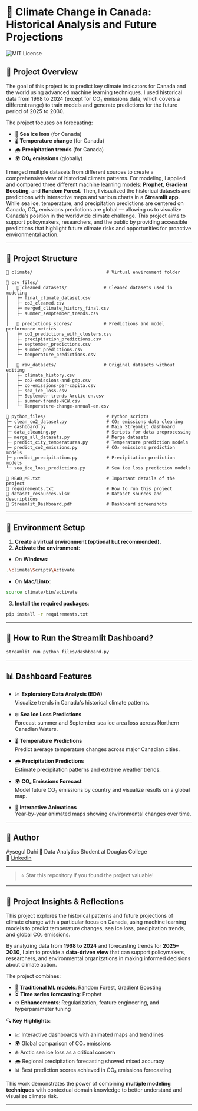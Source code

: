 # 🌳 Climate Change in Canada: Historical Analysis and Future Projections

![MIT License](https://img.shields.io/badge/license-MIT-green)

## 🧾 Project Overview

The goal of this project is to predict key climate indicators for Canada and the world using advanced machine learning techniques. I used historical data from 1968 to 2024 (except for CO₂ emissions data, which covers a different range) to train models and generate predictions for the future period of 2025 to 2030.

The project focuses on forecasting:
- 🧊 **Sea ice loss** (for Canada)
- 🌡️ **Temperature change** (for Canada)
- 🌧️ **Precipitation trends** (for Canada)
- 🌍 **CO₂ emissions** (globally)

I merged multiple datasets from different sources to create a comprehensive view of historical climate patterns. For modeling, I applied and compared three different machine learning models: **Prophet**, **Gradient Boosting**, and **Random Forest**. Then, I visualized the historical datasets and predictions with interactive maps and various charts in a **Streamlit app**.
While sea ice, temperature, and precipitation predictions are centered on Canada, CO₂ emissions predictions are global — allowing us to visualize Canada’s position in the worldwide climate challenge.
This project aims to support policymakers, researchers, and the public by providing accessible predictions that highlight future climate risks and opportunities for proactive environmental action.

---

## 📂 Project Structure

```
📁 climate/                            # Virtual environment folder

📁 csv_files/
│   📂 cleaned_datasets/              # Cleaned datasets used in modeling
│   ├─ final_climate_dataset.csv
│   ├─ co2_cleaned.csv
│   ├─ merged_climate_history_final.csv
│   ├─ summer_semptember_trends.csv
│
│   📂 predictions_scores/            # Predictions and model performance metrics
│   ├─ co2_predictions_with_clusters.csv
│   ├─ precipitation_predictions.csv
│   ├─ september_predictions.csv
│   ├─ summer_predictions.csv
│   └─ temperature_predictions.csv
│
│   📂 raw_datasets/                  # Original datasets without editing
│   ├─ climate_history.csv
│   ├─ co2-emissions-and-gdp.csv
│   ├─ co-emissions-per-capita.csv
│   ├─ sea_ice_loss.csv
│   ├─ September-trends-Arctic-en.csv
│   ├─ summer-trends-NCW.csv
│   └─ Temperature-change-annual-en.csv

📁 python_files/                       # Python scripts
├─ clean_co2_dataset.py               # CO₂ emissions data cleaning
├─ dashboard.py                       # Main Streamlit dashboard
├─ data_cleaning.py                   # Scripts for data preprocessing
├─ merge_all_datasets.py              # Merge datasets
├─ predict_city_temperatures.py       # Temperature prediction models
├─ predict_co2_emissions.py           # CO₂ emissions prediction models
├─ predict_precipitation.py           # Precipitation prediction models
└─ sea_ice_loss_predictions.py        # Sea ice loss prediction models

📄 READ_ME.txt                         # Important details of the project
📄 requirements.txt                    # How to run this project
📄 dataset_resources.xlsx              # Dataset sources and descriptions
📄 Streamlit_Dashboard.pdf             # Dashboard screenshots
```

---

## 🚀 Environment Setup

1. **Create a virtual environment (optional but recommended).**
2. **Activate the environment**:

- On **Windows**:
```bash
.\climate\Scripts\Activate
```

- On **Mac/Linux**:
```bash
source climate/bin/activate
```

3. **Install the required packages**:
```bash
pip install -r requirements.txt
```

---

## 🚀 How to Run the Streamlit Dashboard?

```bash
streamlit run python_files/dashboard.py
```

---

## 📊 Dashboard Features

- 📈 **Exploratory Data Analysis (EDA)**  
  Visualize trends in Canada's historical climate patterns.

- ❄️ **Sea Ice Loss Predictions**  
  Forecast summer and September sea ice area loss across Northern Canadian Waters.

- 🌡️ **Temperature Predictions**  
  Predict average temperature changes across major Canadian cities.

- 🌧️ **Precipitation Predictions**  
  Estimate precipitation patterns and extreme weather trends.

- 🌍 **CO₂ Emissions Forecast**  
  Model future CO₂ emissions by country and visualize results on a global map.

- 🎥 **Interactive Animations**  
  Year-by-year animated maps showing environmental changes over time.

---

## 👤 Author
Aysegul Dahi
📍 Data Analytics Student at Douglas College  
🔗 [LinkedIn](https://linkedin.com/in/ayseguldahi)

---

> ⭐ Star this repository if you found the project valuable!

---

## 🧠 Project Insights & Reflections

This project explores the historical patterns and future projections of climate change with a particular focus on Canada, using machine learning models to predict temperature changes, sea ice loss, precipitation trends, and global CO₂ emissions. 

By analyzing data from **1968 to 2024** and forecasting trends for **2025–2030**, I aim to provide a **data-driven view** that can support policymakers, researchers, and environmental organizations in making informed decisions about climate action.

The project combines:
- 🌲 **Traditional ML models**: Random Forest, Gradient Boosting  
- ⏳ **Time series forecasting**: Prophet  
- ⚙️ **Enhancements**: Regularization, feature engineering, and hyperparameter tuning

🔍 **Key Highlights**:
- 📈 Interactive dashboards with animated maps and trendlines
- 🌍 Global comparison of CO₂ emissions
- ❄️ Arctic sea ice loss as a critical concern
- 🌧️ Regional precipitation forecasting showed mixed accuracy
- 📊 Best prediction scores achieved in CO₂ emissions forecasting

This work demonstrates the power of combining **multiple modeling techniques** with contextual domain knowledge to better understand and visualize climate risk.

---


